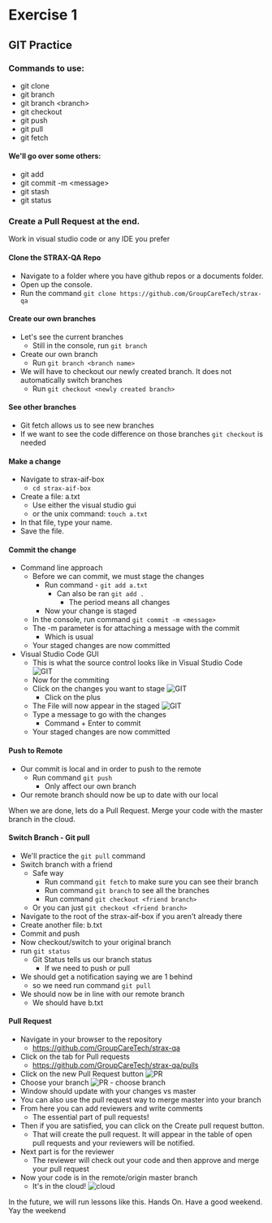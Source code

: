 # Exercise 1

## GIT Practice
### Commands to use:
- git clone
- git branch
- git branch \<branch>
- git checkout
- git push
- git pull
- git fetch
  
#### We'll go over some others: 
- git add 
- git commit -m \<message>
- git stash
- git status

### Create a Pull Request at the end.

Work in visual studio code or any IDE you prefer

#### Clone the STRAX-QA Repo
- Navigate to a folder where you have github repos or a documents folder.
- Open up the console. 
- Run the command `git clone https://github.com/GroupCareTech/strax-qa`

#### Create our own branches
- Let's see the current branches 
  - Still in the console, run `git branch`
- Create our own branch
  - Run `git branch <branch name>`
- We will have to checkout our newly created branch. It does not automatically switch branches
  - Run `git checkout <newly created branch>`

#### See other branches
- Git fetch allows us to see new branches
- If we want to see the code difference on those branches `git checkout` is needed

#### Make a change
- Navigate to strax-aif-box
  - `cd strax-aif-box`
- Create a file: a.txt
  - Use either the visual studio gui
  - or the unix command: `touch a.txt`
- In that file, type your name. 
- Save the file.

#### Commit the change
- Command line approach
  - Before we can commit, we must stage the changes
    - Run command - `git add a.txt`
      - Can also be ran `git add .`
        - The period means all changes
    - Now your change is staged
  - In the console, run command `git commit -m <message>`
  - The -m parameter is for attaching a message with the commit
    - Which is usual
  - Your staged changes are now committed
- Visual Studio Code GUI 
  - This is what the source control looks like in Visual Studio Code 
  ![GIT](./assets/source_control.png)
  - Now for the commiting
  - Click on the changes you want to stage
  ![GIT](./assets/pre_stage.png)
    - Click on the plus
  - The File will now appear in the staged
  ![GIT](./assets/staged.png)
  - Type a message to go with the changes
    - Command + Enter to commit 
  - Your staged changes are now committed

#### Push to Remote
- Our commit is local and in order to push to the remote
  - Run command `git push`
    - Only affect our own branch
- Our remote branch should now be up to date with our local
  
When we are done, lets do a Pull Request. Merge your code with the master branch in the cloud.

#### Switch Branch - Git pull
- We'll practice the `git pull` command
- Switch branch with a friend
  - Safe way
    - Run command `git fetch` to make sure you can see their branch
    - Run command `git branch` to see all the branches 
    - Run command `git checkout <friend branch>`
  - Or you can just `git checkout <friend branch>`
- Navigate to the root of the strax-aif-box if you aren't already there
- Create another file: b.txt
- Commit and push
- Now checkout/switch to your original branch
- run `git status`
  - Git Status tells us our branch status
    - If we need to push or pull
- We should get a notification saying we are 1 behind
  - so we need run command `git pull`
- We should now be in line with our remote branch
  - We should have b.txt

#### Pull Request
- Navigate in your browser to the repository
  - https://github.com/GroupCareTech/strax-qa
- Click on the tab for Pull requests
  - https://github.com/GroupCareTech/strax-qa/pulls
- Click on the new Pull Request button
![PR](./assets/pull_request_button.png)
- Choose your branch
![PR - choose branch](./assets/pr_choose_branch.png)
- Window should update with your changes vs master
- You can also use the pull request way to merge master into your branch
- From here you can add reviewers and write comments
  - The essential part of pull requests!
- Then if you are satisfied, you can click on the Create pull request button. 
  - That will create the pull request. It will appear in the table of open pull requests and your reviewers will be notified.
- Next part is for the reviewer
  - The reviewer will check out your code and then approve and merge your pull request
- Now your code is in the remote/origin master branch
  - It's in the cloud!
![cloud](./assets/cloud.jpg)


In the future, we will run lessons like this. Hands On. Have a good weekend. Yay the weekend